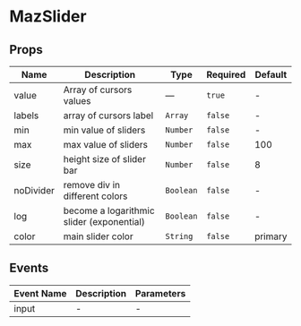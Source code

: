 # MazSlider

## Props

<!-- @vuese:MazSlider:props:start -->

| Name      | Description                               | Type      | Required | Default |
| --------- | ----------------------------------------- | --------- | -------- | ------- |
| value     | Array of cursors values                   | —         | `true`   | -       |
| labels    | array of cursors label                    | `Array`   | `false`  | -       |
| min       | min value of sliders                      | `Number`  | `false`  | -       |
| max       | max value of sliders                      | `Number`  | `false`  | 100     |
| size      | height size of slider bar                 | `Number`  | `false`  | 8       |
| noDivider | remove div in different colors            | `Boolean` | `false`  | -       |
| log       | become a logarithmic slider (exponential) | `Boolean` | `false`  | -       |
| color     | main slider color                         | `String`  | `false`  | primary |

<!-- @vuese:MazSlider:props:end -->

## Events

<!-- @vuese:MazSlider:events:start -->

| Event Name | Description | Parameters |
| ---------- | ----------- | ---------- |
| input      | -           | -          |

<!-- @vuese:MazSlider:events:end -->
